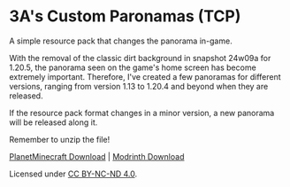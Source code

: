 # 3A's Custom Paronamas (TCP)
A simple resource pack that changes the panorama in-game.

With the removal of the classic dirt background in snapshot 24w09a for 1.20.5, the panorama seen on the game's home screen has become extremely important. Therefore, I've created a few panoramas for different versions, ranging from version 1.13 to 1.20.4 and beyond when they are released.

If the resource pack format changes in a minor version, a new panorama will be released along it.

Remember to unzip the file!

[PlanetMinecraft Download](https://www.planetminecraft.com/texture-pack/3a-s-custom-panoramas/) | [Modrinth Download](https://modrinth.com/resourcepack/3as-custom-panoramas)

Licensed under [CC BY-NC-ND 4.0](https://creativecommons.org/licenses/by-nc-nd/4.0/legalcode.en).
